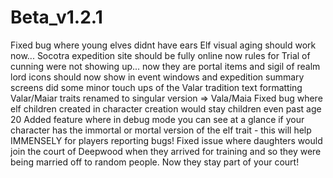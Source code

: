 # Beta_v1.2.1

Fixed bug where young elves didnt have ears
Elf visual aging should work now...
Socotra expedition site should be fully online now
rules for Trial of cunning were not showing up... now they are
portal items and sigil of realm lord icons should now show in event windows and expedition summary screens
did some minor touch ups of the Valar tradition text formatting
Valar/Maiar traits renamed to singular version => Vala/Maia
Fixed bug where elf children created in character creation would stay children even past age 20
Added feature where in debug mode you can see at a glance if your character has the immortal or mortal version of the elf trait 
    - this will help IMMENSELY for players reporting bugs!
Fixed issue where daughters would join the court of Deepwood when they arrived for training and so they were being married off to random people. Now they stay part of your court!


<!-- Very nice mod you have there, good job! By the way, can you please consider renaming Valar and Maiar traits, since they are pluaral, and use Vala and Maia instead? -->


<!-- Is it a game change in this last patch or a bug? Where half my kids dont have elf ears -->

<!-- fix pilgrimages all unlocked -->

<!-- daughters getting married off during school! -->